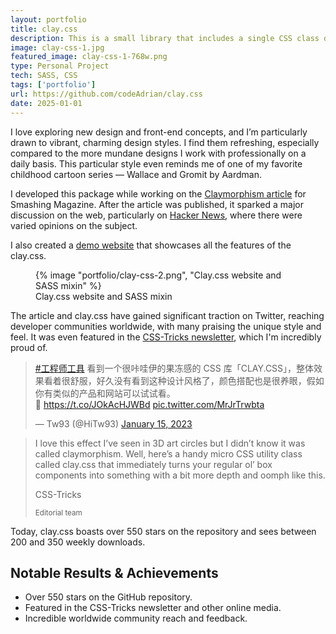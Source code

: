 ```yaml
---
layout: portfolio
title: clay.css
description: This is a small library that includes a single CSS class designed to quickly create charming, inflated, fluffy 3D elements with a basic claymorphism effect. It has garnered over 550 stars on GitHub and has been featured on several websites and in FrontEnd newsletters.
image: clay-css-1.jpg
featured_image: clay-css-1-768w.png
type: Personal Project
tech: SASS, CSS
tags: ['portfolio']
url: https://github.com/codeAdrian/clay.css
date: 2025-01-01
---
```


I love exploring new design and front-end concepts, and I’m particularly drawn to vibrant, charming design styles. I find them refreshing, especially compared to the more mundane designs I work with professionally on a daily basis. This particular style even reminds me of one of my favorite childhood cartoon series — Wallace and Gromit by Aardman.

I developed this package while working on the [Claymorphism article](https://www.smashingmagazine.com/2022/03/claymorphism-css-ui-design-trend/) for Smashing Magazine. After the article was published, it sparked a major discussion on the web, particularly on [Hacker News](https://news.ycombinator.com/item?id=30852884), where there were varied opinions on the subject.

I also created a [demo website](https://codeadrian.github.io/clay.css/) that showcases all the features of the clay.css.

<figure>
{% image "portfolio/clay-css-2.png", "Clay.css website and SASS mixin" %}
<figcaption>
Clay.css website and SASS mixin
</figcaption>
</figure>

The article and clay.css have gained significant traction on Twitter, reaching developer communities worldwide, with many praising the unique style and feel. It was even featured in the [CSS-Tricks newsletter](https://css-tricks.com/newsletter/288-dappled-light-with-css-and-fluid-typography/), which I'm incredibly proud of.

<blockquote class="twitter-tweet"><p lang="zh" dir="ltr"><a href="https://twitter.com/hashtag/%E5%B7%A5%E7%A8%8B%E5%B8%88%E5%B7%A5%E5%85%B7?src=hash&amp;ref_src=twsrc%5Etfw">#工程师工具</a> 看到一个很咔哇伊的果冻感的 CSS 库「CLAY.CSS」，整体效果看着很舒服，好久没有看到这种设计风格了，颜色搭配也是很养眼，假如你有类似的产品和网站可以试试看。<br>🤖 <a href="https://t.co/JOkAcHJWBd">https://t.co/JOkAcHJWBd</a> <a href="https://t.co/MrJrTrwbta">pic.twitter.com/MrJrTrwbta</a></p>&mdash; Tw93 (@HiTw93) <a href="https://twitter.com/HiTw93/status/1614447275975000066?ref_src=twsrc%5Etfw">January 15, 2023</a></blockquote> <script async src="https://platform.twitter.com/widgets.js" charset="utf-8"></script>

<blockquote>
I love this effect I’ve seen in 3D art circles but I didn’t know it was called claymorphism. Well, here’s a handy micro CSS utility class called clay.css that immediately turns your regular ol’ box components into something with a bit more depth and oomph like this.

<div>
<p>CSS-Tricks</p>
<small>Editorial team</small>
</div>
</blockquote>

Today, clay.css boasts over 550 stars on the repository and sees between 200 and 350 weekly downloads.

<aside>
  <h2>Notable Results & Achievements</h2>
  <ul>
    <li>Over 550 stars on the GitHub repository.</li>
    <li>Featured in the CSS-Tricks newsletter and other online media.</li>
    <li>Incredible worldwide community reach and feedback.</li>
  </ul>
</aside>
